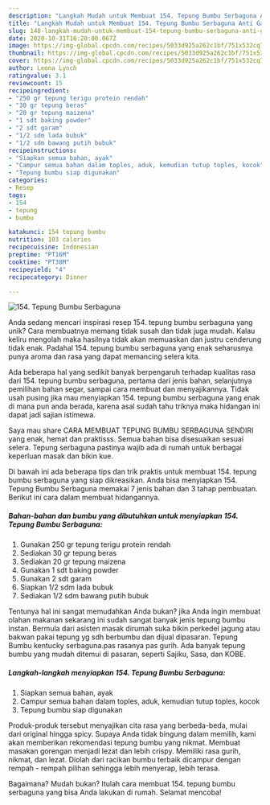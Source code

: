 ```yaml
---
description: "Langkah Mudah untuk Membuat 154. Tepung Bumbu Serbaguna Anti Gagal"
title: "Langkah Mudah untuk Membuat 154. Tepung Bumbu Serbaguna Anti Gagal"
slug: 148-langkah-mudah-untuk-membuat-154-tepung-bumbu-serbaguna-anti-gagal
date: 2020-10-31T16:20:00.067Z
image: https://img-global.cpcdn.com/recipes/5033d925a262c1bf/751x532cq70/154-tepung-bumbu-serbaguna-foto-resep-utama.jpg
thumbnail: https://img-global.cpcdn.com/recipes/5033d925a262c1bf/751x532cq70/154-tepung-bumbu-serbaguna-foto-resep-utama.jpg
cover: https://img-global.cpcdn.com/recipes/5033d925a262c1bf/751x532cq70/154-tepung-bumbu-serbaguna-foto-resep-utama.jpg
author: Leona Lynch
ratingvalue: 3.1
reviewcount: 15
recipeingredient:
- "250 gr tepung terigu protein rendah"
- "30 gr tepung beras"
- "20 gr tepung maizena"
- "1 sdt baking powder"
- "2 sdt garam"
- "1/2 sdm lada bubuk"
- "1/2 sdm bawang putih bubuk"
recipeinstructions:
- "Siapkan semua bahan, ayak"
- "Campur semua bahan dalam toples, aduk, kemudian tutup toples, kocok"
- "Tepung bumbu siap digunakan"
categories:
- Resep
tags:
- 154
- tepung
- bumbu

katakunci: 154 tepung bumbu 
nutrition: 103 calories
recipecuisine: Indonesian
preptime: "PT16M"
cooktime: "PT38M"
recipeyield: "4"
recipecategory: Dinner

---
```



![154. Tepung Bumbu Serbaguna](https://img-global.cpcdn.com/recipes/5033d925a262c1bf/751x532cq70/154-tepung-bumbu-serbaguna-foto-resep-utama.jpg)

Anda sedang mencari inspirasi resep 154. tepung bumbu serbaguna yang unik? Cara membuatnya memang tidak susah dan tidak juga mudah. Kalau keliru mengolah maka hasilnya tidak akan memuaskan dan justru cenderung tidak enak. Padahal 154. tepung bumbu serbaguna yang enak seharusnya punya aroma dan rasa yang dapat memancing selera kita.

Ada beberapa hal yang sedikit banyak berpengaruh terhadap kualitas rasa dari 154. tepung bumbu serbaguna, pertama dari jenis bahan, selanjutnya pemilihan bahan segar, sampai cara membuat dan menyajikannya. Tidak usah pusing jika mau menyiapkan 154. tepung bumbu serbaguna yang enak di mana pun anda berada, karena asal sudah tahu triknya maka hidangan ini dapat jadi sajian istimewa.

Saya mau share CARA MEMBUAT TEPUNG BUMBU SERBAGUNA SENDIRI yang enak, hemat dan praktisss. Semua bahan bisa disesuaikan sesuai selera. Tepung serbaguna pastinya wajib ada di rumah untuk berbagai keperluan masak dan bikin kue.


Di bawah ini ada beberapa tips dan trik praktis untuk membuat 154. tepung bumbu serbaguna yang siap dikreasikan. Anda bisa menyiapkan 154. Tepung Bumbu Serbaguna memakai 7 jenis bahan dan 3 tahap pembuatan. Berikut ini cara dalam membuat hidangannya.

<!--inarticleads1-->

##### Bahan-bahan dan bumbu yang dibutuhkan untuk menyiapkan 154. Tepung Bumbu Serbaguna:

1. Gunakan 250 gr tepung terigu protein rendah
1. Sediakan 30 gr tepung beras
1. Sediakan 20 gr tepung maizena
1. Gunakan 1 sdt baking powder
1. Gunakan 2 sdt garam
1. Siapkan 1/2 sdm lada bubuk
1. Sediakan 1/2 sdm bawang putih bubuk


Tentunya hal ini sangat memudahkan Anda bukan? jika Anda ingin membuat olahan makanan sekarang ini sudah sangat banyak jenis tepung bumbu instan. Bermula dari asisten masak dirumah suka bikin perkedel jagung atau bakwan pakai tepung yg sdh berbumbu dan dijual dipasaran. Tepung Bumbu kentucky serbaguna.pas rasanya pas gurih. Ada banyak tepung bumbu yang mudah ditemui di pasaran, seperti Sajiku, Sasa, dan KOBE. 

<!--inarticleads2-->

##### Langkah-langkah menyiapkan 154. Tepung Bumbu Serbaguna:

1. Siapkan semua bahan, ayak
1. Campur semua bahan dalam toples, aduk, kemudian tutup toples, kocok
1. Tepung bumbu siap digunakan


Produk-produk tersebut menyajikan cita rasa yang berbeda-beda, mulai dari original hingga spicy. Supaya Anda tidak bingung dalam memilih, kami akan memberikan rekomendasi tepung bumbu yang nikmat. Membuat masakan gorengan menjadi lezat dan lebih crispy. Memiliki rasa gurih, nikmat, dan lezat. Diolah dari racikan bumbu terbaik dicampur dengan rempah - rempah pilihan sehingga lebih menyerap, lebih terasa. 

Bagaimana? Mudah bukan? Itulah cara membuat 154. tepung bumbu serbaguna yang bisa Anda lakukan di rumah. Selamat mencoba!

